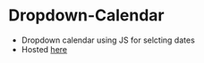 # Dropdown-Calendar
- Dropdown calendar using JS for selcting dates
- Hosted [here](https://rishav139.github.io/Dropdown-Calendar/)
